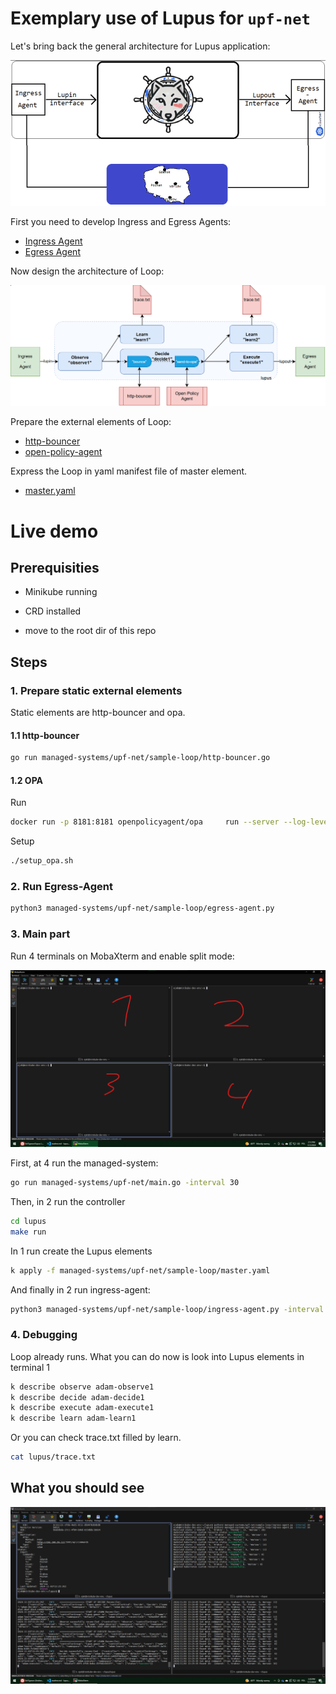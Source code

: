 # Exemplary use of Lupus for `upf-net`

Let's bring back the general architecture for Lupus application:

<img src="../_img/8.png" style="zoom:50%">

First you need to develop Ingress and Egress Agents:

- [Ingress Agent](ingress-agent.py)
- [Egress Agent](egress-agent.py)

Now design the architecture of Loop:

![](../_img/7.png)

Prepare the external elements of Loop:
- [http-bouncer](http-bouncer.go)
- [open-policy-agent](opa.md)

Express the Loop in yaml manifest file of master element.

- [master.yaml](master.yaml)

# Live demo

## Prerequisities

- Minikube running
- CRD installed

- move to the root dir of this repo

## Steps
### 1. Prepare static external elements
Static elements are http-bouncer and opa.
#### 1.1 http-bouncer
```sh
go run managed-systems/upf-net/sample-loop/http-bouncer.go
```
#### 1.2 OPA
Run
```sh
docker run -p 8181:8181 openpolicyagent/opa     run --server --log-level debug
```
Setup
```sh
./setup_opa.sh
```
### 2. Run Egress-Agent
```sh
python3 managed-systems/upf-net/sample-loop/egress-agent.py 
```

### 3. Main part
Run 4 terminals on MobaXterm and enable split mode:

![](../_img/5.png)

First, at 4 run the managed-system:
```sh
go run managed-systems/upf-net/main.go -interval 30
```
Then, in 2 run the controller
```sh
cd lupus
make run
```
In 1 run create the Lupus elements
```sh
k apply -f managed-systems/upf-net/sample-loop/master.yaml
```
And finally in 2 run ingress-agent:
```sh
python3 managed-systems/upf-net/sample-loop/ingress-agent.py -interval 30
```

### 4. Debugging

Loop already runs. What you can do now is look into Lupus elements in terminal 1
```sh
k describe observe adam-observe1
k describe decide adam-decide1
k describe execute adam-execute1
k describe learn adam-learn1
```
Or you can check trace.txt filled by learn.

```sh
cat lupus/trace.txt
```

## What you should see
![](../_img/6.png)